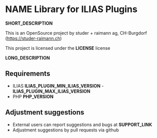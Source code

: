 <!-- __AUTOGENERATED_COMMENT__ -->

# __NAME__ Library for ILIAS Plugins

__SHORT_DESCRIPTION__

This is an OpenSource project by studer + raimann ag, CH-Burgdorf (https://studer-raimann.ch)

This project is licensed under the __LICENSE__ license

__LONG_DESCRIPTION__

## Requirements

* ILIAS __ILIAS_PLUGIN_MIN_ILIAS_VERSION__ - __ILIAS_PLUGIN_MAX_ILIAS_VERSION__
* PHP __PHP_VERSION__

## Adjustment suggestions

* External users can report suggestions and bugs at __SUPPORT_LINK__
* Adjustment suggestions by pull requests via github
